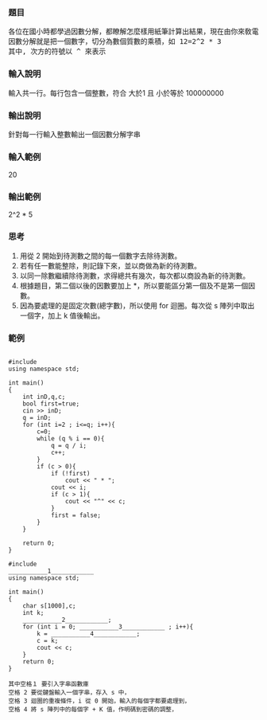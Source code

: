 ### 題目
<pre>
各位在國小時都學過因數分解，都瞭解怎麼樣用紙筆計算出結果，現在由你來敎電腦做因數分解。
因數分解就是把一個數字，切分為數個質數的乘積，如 12=2^2 * 3
其中, 次方的符號以 ^ 來表示
</pre>
### 輸入說明
輸入共一行。每行包含一個整數，符合 大於1 且 小於等於 100000000
### 輸出說明
針對每一行輸入整數輸出一個因數分解字串
### 輸入範例
20
### 輸出範例
2^2 * 5
### 思考
1. 用從 2 開始到待測數之間的每一個數字去除待測數。
2. 若有任一數能整除，則記錄下來，並以商做為新的待測數。
3. 以同一除數繼續除待測數，求得總共有幾次，每次都以商設為新的待測數。
4. 根據題目，第二個以後的因數要加上 \*，所以要能區分第一個及不是第一個因數。
5. 因為要處理的是固定次數(總字數)，所以使用 for 迴圈。每次從 s 陣列中取出一個字，加上 k 值後輸出。
### 範例
<pre><code>
#include <iostream>
using namespace std;

int main()
{
    int inD,q,c;
    bool first=true;
    cin >> inD;
    q = inD;
    for (int i=2 ; i<=q; i++){
    	c=0;
    	while (q % i == 0){
    		q = q / i;
    		c++;
		}
		if (c > 0){
			if (!first)
				cout << " * ";
			cout << i;
			if (c > 1){
				cout << "^" << c;
			}
			first = false;
		}
	}
    
    return 0;
}

#include <iostream>
___________1____________
using namespace std;

int main()
{
    char s[1000],c;
    int k;
    ___________2____________;
    for (int i = 0; ___________3____________ ; i++){
        k = ___________4____________;
        c = k;
        cout << c;
    }
    return 0;
}

其中空格１ 要引入字串函數庫
空格 2 要從鍵盤輸入一個字串，存入 s 中，
空格 3 迴圈的重複條件，i 從 0 開始，輸入的每個字都要處理到，
空格 4 將 s 陣列中的每個字 + K 值，作明碼到密碼的調整，
</code></pre>
